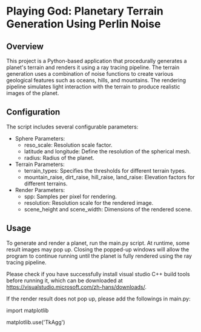 # Playing God: Planetary Terrain Generation Using Perlin Noise
## Overview
This project is a Python-based application that procedurally generates a planet's terrain and renders it using a ray tracing pipeline.
The terrain generation uses a combination of noise functions to create various geological features such as oceans, hills, and mountains.
The rendering pipeline simulates light interaction with the terrain to produce realistic images of the planet.

## Configuration
The script includes several configurable parameters:

* Sphere Parameters:
    * reso_scale: Resolution scale factor.
    * latitude and longitude: Define the resolution of the spherical mesh.
    * radius: Radius of the planet.
* Terrain Parameters:
    * terrain_types: Specifies the thresholds for different terrain types.
    * mountain_raise, dirt_raise, hill_raise, land_raise: Elevation factors for different terrains.
* Render Parameters:
    * spp: Samples per pixel for rendering.
    * resolution: Resolution scale for the rendered image.
    * scene_height and scene_width: Dimensions of the rendered scene.

## Usage
To generate and render a planet, run the main.py script.
At runtime, some result images may pop up.
Closing the popped-up windows will allow the program to continue running until the planet is fully rendered using the ray tracing pipeline.

Please check if you have successfully install visual studio C++ build tools before running it, which can be downloaded at https://visualstudio.microsoft.com/zh-hans/downloads/.

If the render result does not pop up, please add the followings in main.py:

import matplotlib

matplotlib.use('TkAgg')
